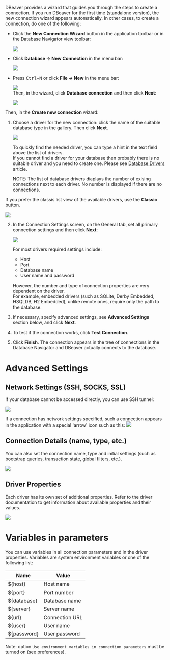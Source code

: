 DBeaver provides a wizard that guides you through the steps to create a connection.
If you run DBeaver for the first time (standalone version), the new connection wizard appears automatically.
In other cases, to create a connection, do one of the following:
* Click the **New Connection Wizard** button in the application toolbar or in the Database Navigator view toolbar:

  ![](images/ug/Create-new-connection-button.png)

* Click **Database -> New Connection** in the menu bar:

  ![](images/ug/Create-new-connection-menu-item.png)

* Press <kbd>Ctrl+N</kbd> or click **File -> New** in the menu bar:

  ![](images/ug/Create-new-connection-menu-item1.png)  
  Then, in the wizard, click **Database connection** and then click **Next**:

  ![](images/ug/New-connection-option.png)

Then, in the **Create new connection** wizard:
1. Choose a driver for the new connection: click the name of the suitable database type in the gallery. Then click **Next**.
   
   ![](images/ug/Wizard-select-connection.png)  

   To quickly find the needed driver, you can type a hint in the text field above the list of drivers.  
   If you cannot find a driver for your database then probably there is no suitable driver and you need to create one. Please see [Database Drivers](https://github.com/dbeaver/dbeaver/wiki/Database-drivers) article.  

   NOTE: The list of database drivers diaplays the number of exising connections next to each driver. No number is displayed if there are no connections.

If you prefer the classis list view of the available drivers, use the **Classic** button.

![](images/ug/Wizard-select-connection_view.png) 

2. In the Connection Settings screen, on the General tab, set all primary connection settings and then click **Next**:

   ![](images/ug/Wizard-MySQL-settings.png)  

   For most drivers required settings include:   
   - Host  
   - Port  
   - Database name  
   - User name and password  

   However, the number and type of connection properties are very dependent on the driver.  
   For example, embedded drivers (such as SQLite, Derby Embedded, HSQLDB, H2 Embedded), unlike remote ones, require only the path to the database. 

3. If necessary, specify advanced settings, see **Advanced Settings** section below, and click **Next**.
4. To test if the connection works, click **Test Connection**.
5. Click **Finish**. The connection appears in the tree of connections in the Database Navigator and DBeaver actually connects to the database.

# Advanced Settings
## Network Settings (SSH, SOCKS, SSL)
If your database cannot be accessed directly, you can use SSH tunnel:

![](images/ug/Wizard-network-settings.png)  

If a connection has network settings specified, such a connection appears in the application with a special 'arrow' icon such as this: ![](images/ug/DB-icon-network-settings.png)

## Connection Details (name, type, etc.)
You can also set the connection name, type and initial settings (such as bootstrap queries, transaction state, global filters, etc.).

![](images/ug/Wizard-connection-details.png) 

## Driver Properties
Each driver has its own set of additional properties. Refer to the driver documentation to get information about available properties and their values. 
 
![](images/ug/Wizard-driver-properties.png)  

# Variables in parameters

You can use variables in all connection parameters and in the driver properties.
Variables are system environment variables or one of the following list:

Name|Value
----|-----
${host}|Host name
${port}|Port number
${database}|Database name
${server}|Server name
${url}|Connection URL
${user}|User name
${password}|User password

Note: option `Use environment variables in connection parameters` must be turned on (see preferences).
